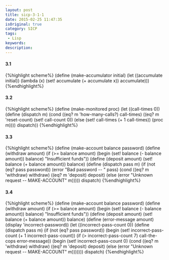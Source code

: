 ```yaml
---
layout: post
title: sicp-3-1-1
date: 2015-02-25 11:47:35
isOriginal: true
category: SICP
tags:
 - Lisp
keywords: 
description: 
---
```


#### 3.1

{%highlight scheme%}
(define (make-accumulator initial)
  (let ((accumulate initial))
    (lambda (x)
      (set! accumulate (+ accumulate x))
      accumulate)))
{%endhighlight%}

#### 3.2

{%highlight scheme%}
(define (make-monitored proc)
  (let ((call-times 0))
    (define (dispatch m)
      (cond
        ((eq? m 'how-many-calls?) call-times)
        ((eq? m 'reset-count) (set! call-count 0))
        (else
          (set! call-times (+ 1 call-times))
          (proc m))))
    dispatch))
{%endhighlight%}

#### 3.3

{%highlight scheme%}
(define (make-account balance password)
  (define (withdraw amount)
    (if (>= balance amount) (begin (set! balance (- balance amount)) balance)
        "Insufficient funds"))
  (define (deposit amount)
    (set! balance (+ balance amount)) balance)
  (define (dispatch pass m)
    (if (not (eq? pass password))
      (error "Bad password -- " pass)
      (cond ((eq? m 'withdraw) withdraw)
            ((eq? m 'deposit) deposit)
            (else (error "Unknown request -- MAKE-ACCOUNT" m)))))
  dispatch)
{%endhighlight%}

#### 3.4

{%highlight scheme%}
(define (make-account balance password)
  (define (withdraw amount)
    (if (>= balance amount) (begin (set! balance (- balance amount)) balance)
        "Insufficient funds"))
  (define (deposit amount)
    (set! balance (+ balance amount)) balance)
  (define (error-message amount)
    (display 'incorrect-password))
  (let ((incorrect-pass-count 0))
    (define (dispatch pass m)
        (if (not (eq? pass password))
          (begin
            (set! incorrect-pass-count (+ 1 incorrect-pass-count))
            (if (> incorrect-pass-count 7)
              call-the-cops
              error-message))
          (begin
            (set! incorrect-pass-count 0)
            (cond ((eq? m 'withdraw) withdraw)
                            ((eq? m 'deposit) deposit)
                            (else (error "Unknown request -- MAKE-ACCOUNT" m)))))))
  dispatch)
{%endhighlight%}

